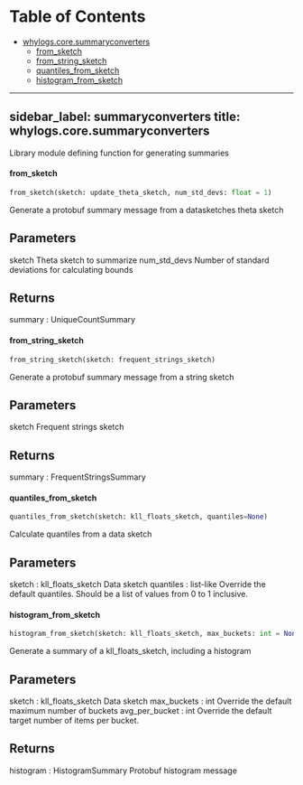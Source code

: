 # Table of Contents

* [whylogs.core.summaryconverters](#whylogs.core.summaryconverters)
  * [from\_sketch](#whylogs.core.summaryconverters.from_sketch)
  * [from\_string\_sketch](#whylogs.core.summaryconverters.from_string_sketch)
  * [quantiles\_from\_sketch](#whylogs.core.summaryconverters.quantiles_from_sketch)
  * [histogram\_from\_sketch](#whylogs.core.summaryconverters.histogram_from_sketch)

---
sidebar_label: summaryconverters
title: whylogs.core.summaryconverters
---

Library module defining function for generating summaries

#### from\_sketch

```python
from_sketch(sketch: update_theta_sketch, num_std_devs: float = 1)
```

Generate a protobuf summary message from a datasketches theta sketch

Parameters
----------
sketch
Theta sketch to summarize
num_std_devs
Number of standard deviations for calculating bounds

Returns
-------
summary : UniqueCountSummary

#### from\_string\_sketch

```python
from_string_sketch(sketch: frequent_strings_sketch)
```

Generate a protobuf summary message from a string sketch

Parameters
----------
sketch
Frequent strings sketch

Returns
-------
summary : FrequentStringsSummary

#### quantiles\_from\_sketch

```python
quantiles_from_sketch(sketch: kll_floats_sketch, quantiles=None)
```

Calculate quantiles from a data sketch

Parameters
----------
sketch : kll_floats_sketch
Data sketch
quantiles : list-like
Override the default quantiles.  Should be a list of values from
0 to 1 inclusive.

#### histogram\_from\_sketch

```python
histogram_from_sketch(sketch: kll_floats_sketch, max_buckets: int = None, avg_per_bucket: int = None)
```

Generate a summary of a kll_floats_sketch, including a histogram

Parameters
----------
sketch : kll_floats_sketch
Data sketch
max_buckets : int
Override the default maximum number of buckets
avg_per_bucket : int
Override the default target number of items per bucket.

Returns
-------
histogram : HistogramSummary
Protobuf histogram message

